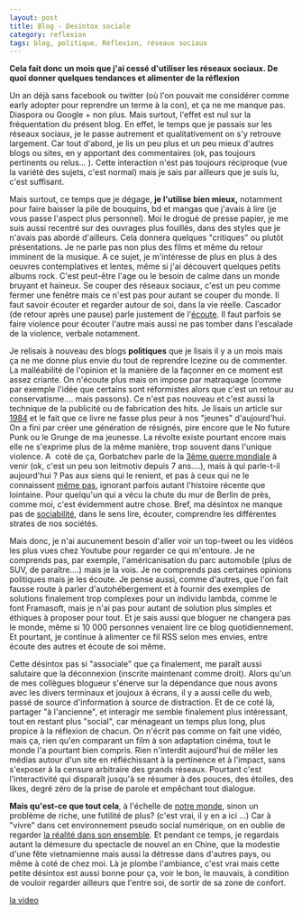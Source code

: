 ```yaml
---
layout: post
title: Blog - Desintox sociale
category: reflexion
tags: blog, politique, Réflexion, réseaux sociaux
---
```

**Cela fait donc un mois que j'ai cessé d'utiliser les réseaux sociaux. De quoi donner quelques tendances et alimenter de la réflexion&nbsp;**

Un an déjà sans facebook ou twitter (où l'on pouvait me considérer comme early adopter pour reprendre un terme à la con), et ça ne me manque pas. Diaspora ou Google + non plus. Mais surtout, l'effet est nul sur la fréquentation du présent blog. En effet, le temps que je passais sur les réseaux sociaux, je le passe autrement et qualitativement on s'y retrouve largement. Car tout d'abord, je lis un peu plus et un peu mieux d'autres blogs ou sites, en y apportant des commentaires (ok, pas toujours pertinents ou relus... ). Cette interaction n'est pas toujours réciproque (vue la variété des sujets, c'est normal) mais je sais par ailleurs que je suis lu, c'est suffisant.

Mais surtout, ce temps que je dégage, **je l'utilise bien mieux,** notamment pour faire baisser la pile de bouquins, bd et mangas que j'avais à lire (je vous passe l'aspect plus personnel). Moi le drogué de presse papier, je me suis aussi recentré sur des ouvrages plus fouillés, dans des styles que je n'avais pas abordé d'ailleurs. Cela donnera quelques "critiques" ou plutôt présentations. Je ne parle pas non plus des films et même du retour imminent de la musique. A ce sujet, je m'intéresse&nbsp;de plus en plus à&nbsp;des oeuvres contemplatives et lentes, même si j'ai découvert quelques petits albums rock. C'est peut-être l'age ou le besoin de calme dans un monde bruyant et haineux. Se couper des réseaux sociaux, c'est un peu comme fermer une fenêtre mais ce n'est pas pour autant se couper du monde. Il faut savoir écouter et regarder autour de soi, dans la vie réelle. Cascador (de retour après une pause) parle justement de l'<a href="https://www.blog-libre.org/2017/01/29/lecoute/">écoute</a>. Il faut parfois se faire violence pour écouter l'autre mais aussi ne pas tomber dans l'escalade de la violence, verbale notamment.

Je relisais à nouveau des blogs **politiques** que je lisais il y a un mois mais ça ne me donne plus envie du tout de reprendre Icezine ou de commenter. La malléabilité de l'opinion et la manière de la façonner en ce moment est assez criante. On n'écoute plus mais on impose par matraquage (comme par exemple l'idée que certains sont réformistes alors que c'est un retour au conservatisme.... mais passons). Ce n'est pas nouveau et c'est aussi la technique de la publicité ou de fabrication des hits. Je lisais un article sur <a href="http://www.ledevoir.com/societe/education/487335/orwell-en-2016-des-jeunes-qui-boudent-georges-orwell">1984</a> et le fait que ce livre ne fasse plus peur à nos "jeunes" d'aujourd'hui. On a fini par créer une génération de résignés, pire encore que le No future Punk ou le Grunge de ma jeunesse. La révolte existe pourtant encore mais elle ne s'exprime plus de la même manière, trop souvent&nbsp;dans l'unique violence. A &nbsp;coté de ça, Gorbatchev parle de la <a href="http://www.rtl.fr/actu/international/une-nouvelle-guerre-mondiale-menace-selon-mikhail-gorbatchev-7786974594">3ème guerre mondiale</a> à venir (ok, c'est un peu son leitmotiv depuis 7 ans....), mais à qui parle-t-il aujourd'hui ? Pas aux siens&nbsp;qui le renient, et pas à ceux qui ne le connaissent <a href="https://fr.wikipedia.org/wiki/Perestroïka">même pas</a>, ignorant parfois autant l'histoire récente que lointaine. Pour quelqu'un qui a vécu la chute du mur de Berlin de près, comme moi, c'est évidemment autre chose. Bref, ma désintox ne manque pas de <a href="https://fr.wikipedia.org/wiki/Sociabilité">sociabilité</a>, dans le sens lire, écouter, comprendre les différentes strates de nos sociétés.

Mais donc, je n'ai aucunement besoin d'aller voir un top-tweet ou les vidéos les plus vues chez Youtube pour regarder&nbsp;ce qui m'entoure. Je ne comprends pas, par exemple, l'américanisation du parc automobile (plus de SUV, de paraître....) mais je la vois. Je ne comprends pas certaines opinions politiques mais je les écoute. Je pense aussi, comme d'autres, que l'on fait fausse route à parler d'autohébergement et à fournir des exemples de solutions finalement trop complexes pour un individu lambda, comme le font Framasoft, mais je n'ai pas pour autant de solution plus simples et éthiques à proposer pour tout. Et je sais aussi que bloguer ne changera pas le monde, même si 10 000 personnes venaient lire ce blog quotidiennement. Et pourtant, je continue à alimenter ce fil RSS selon mes envies, entre écoute des autres et écoute de soi même.

Cette désintox pas si "associale" que ça finalement, me paraît aussi salutaire que la déconnexion (inscrite maintenant comme droit). Alors qu'un de mes collègues blogueur s'énerve sur la dépendance que nous avons avec les divers terminaux et joujoux à écrans, il y a aussi celle du web, passé de source d'information à source de distraction. Et de ce coté là, partager "à l'ancienne", et interagir me semble finalement plus intéressant, tout en restant plus "social", car ménageant un temps plus long, plus propice à la réflexion de chacun. On n'écrit pas comme on fait une vidéo, mais ça, rien qu'en comparant un film à son adaptation cinéma, tout le monde l'a pourtant bien compris. Rien n'interdit aujourd'hui de mêler les médias autour d'un site en réfléchissant à la pertinence et à l'impact, sans s'exposer à la censure arbitraire des grands réseaux. Pourtant c'est l'interactivité qui disparaît jusqu'à se résumer à des pouces, des étoiles, des likes, degré zéro de la prise de parole et empêchant tout dialogue.

**Mais qu'est-ce que tout cela**, à l'échelle de&nbsp;<a href="http://www.monde-diplomatique.fr/2015/10/JABER/53933">notre monde</a>, sinon un problème de riche, une&nbsp;futilité de plus? (c'est vrai, il y en a ici ...) Car à "vivre" dans cet environnement pseudo social numérique, on en oublie de regarder <a href="https://cheziceman.wordpress.com/2012/04/20/culture-son-prix-a-travers-le-monde/">la réalité dans son ensemble</a>. Et pendant ce temps, je regardais autant la démesure du spectacle de nouvel an en Chine, que la modestie d'une fête vietnamienne mais aussi la détresse dans d'autres pays, ou même à coté de chez moi. Là je plombe l'ambiance, c'est vrai mais cette petite désintox est aussi bonne pour ça, voir le bon, le mauvais, à condition de vouloir regarder ailleurs que l'entre soi, de sortir de sa zone de confort.

[la video](https://www.youtube.com/watch?v=BbWgd0giMZY)
